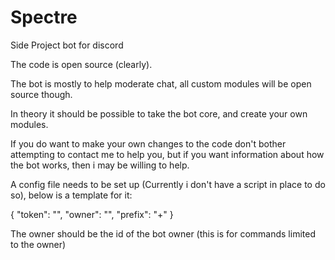 # Spectre
Side Project bot for discord

The code is open source (clearly).

The bot is mostly to help moderate chat, all custom modules will be open source though.

In theory it should be possible to take the bot core, and create your own modules.

If you do want to make your own changes to the code don't bother attempting to contact me to help you, but if you want information
about how the bot works, then i may be willing to help.

A config file needs to be set up (Currently i don't have a script in place to do so), below is a template for it:

{
	"token": "",
	"owner": "",
	"prefix": "+"
}

The owner should be the id of the bot owner (this is for commands limited to the owner)

